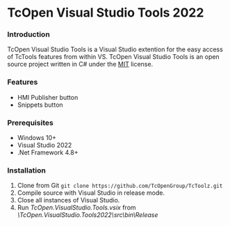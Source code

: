 # TcOpen Visual Studio Tools 2022



### Introduction

TcOpen Visual Studio Tools is a Visual Studio extention for the easy access of TcTools features from within VS. TcOpen Visual Studio Tools is an open source project written in C# under the [MIT](https://tldrlegal.com/license/mit-license) license.



### Features
* HMI Publisher button
* Snippets button

### Prerequisites
* Windows 10+
* Visual Studio 2022
* .Net Framework 4.8+

### Installation
1. Clone from Git `git clone https://github.com/TcOpenGroup/TcToolz.git`
2. Compile source with Visual Studio in release mode.
3. Close all instances of Visual Studio.
4. Run *TcOpen.VisualStudio.Tools.vsix* from *\TcOpen.VisualStudio.Tools2022\src\bin\Release*

